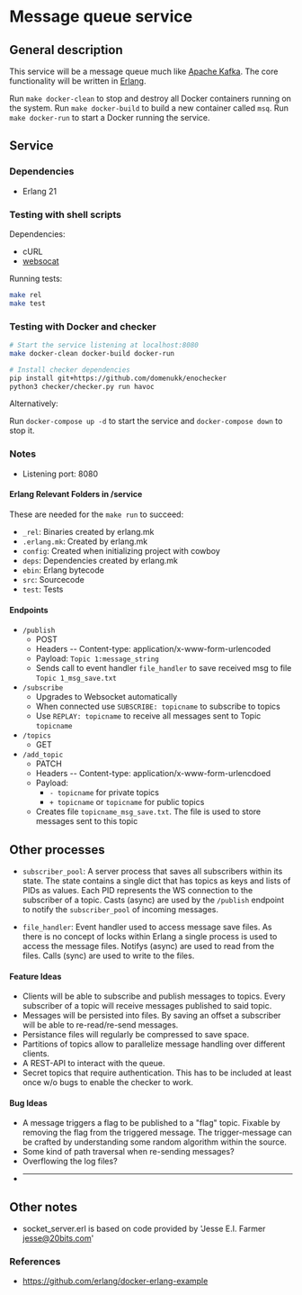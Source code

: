 # Message queue service

## General description

This service will be a message queue much like [Apache Kafka](https://kafka.apache.org/). The core functionality will be written in [Erlang](https://www.erlang.org/).

Run `make docker-clean` to stop and destroy all Docker containers running on the system. Run `make docker-build` to build a new container called `msq`. Run `make docker-run` to start a Docker running the service. 

## Service

### Dependencies

- Erlang 21

### Testing with shell scripts

Dependencies:

- cURL
- [websocat](https://github.com/vi/websocat)

Running tests:

```sh
make rel
make test
```

### Testing with Docker and checker

```sh
# Start the service listening at localhost:8080
make docker-clean docker-build docker-run

# Install checker dependencies
pip install git+https://github.com/domenukk/enochecker
python3 checker/checker.py run havoc
```

Alternatively:

Run `docker-compose up -d` to start the service and `docker-compose down` to stop it.

### Notes

- Listening port: 8080

#### Erlang Relevant Folders in /service

These are needed for the `make run` to succeed:

  * `_rel`: Binaries created by erlang.mk
  * `.erlang.mk`: Created by erlang.mk
  * `config`: Created when initializing project with cowboy
  * `deps`: Dependencies created by erlang.mk
  * `ebin`: Erlang bytecode
  * `src`: Sourcecode
  * `test`: Tests

#### Endpoints

  - `/publish` 
    * POST 
    * Headers -- Content-type: application/x-www-form-urlencoded
    * Payload: `Topic 1:message_string`
    * Sends call to event handler `file_handler` to save received msg to file `Topic 1_msg_save.txt`
  - `/subscribe`
    * Upgrades to Websocket automatically
    * When connected use `SUBSCRIBE: topicname` to subscribe to topics
    * Use `REPLAY: topicname` to receive all messages sent to Topic `topicname`
  - `/topics` 
    * GET 
  - `/add_topic` 
    * PATCH 
    * Headers -- Content-type: application/x-www-form-urlencdoed
    * Payload: 
        * `- topicname` for private topics
        * `+ topicname` or `topicname` for public topics
    * Creates file `topicname_msg_save.txt`. The file is used to store messages sent to this topic

## Other processes

- `subscriber_pool`: A server process that saves all subscribers within its state. The state contains a single dict that has topics as keys and lists of PIDs as values. Each PID represents the WS connection to the subscriber of a topic. Casts (async) are used by the `/publish` endpoint to notify the `subscriber_pool` of incoming messages.

- `file_handler`: Event handler used to access message save files. As there is no concept of locks within Erlang a single process is used to access the message files. Notifys (async) are used to read from the files. Calls (sync) are used to write to the files.


#### Feature Ideas

* Clients will be able to subscribe and publish messages to topics. Every subscriber of a topic will receive messages published to said topic. 
* Messages will be persisted into files. By saving an offset a subscriber will be able to re-read/re-send messages. 
* Persistance files will regularly be compressed to save space.
* Partitions of topics allow to parallelize message handling over different clients.
* A REST-API to interact with the queue.
* Secret topics that require authentication. This has to be included at least once w/o bugs to enable the checker to work.

#### Bug Ideas

* A message triggers a flag to be published to a "flag" topic. Fixable by removing the flag from the triggered message. The trigger-message can be crafted by understanding some random algorithm within the source.
* Some kind of path traversal when re-sending messages?
* Overflowing the log files?
* ___________________

## Other notes

* socket_server.erl is based on code provided by 'Jesse E.I. Farmer <jesse@20bits.com>'

### References

- https://github.com/erlang/docker-erlang-example
